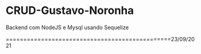# CRUD-Gustavo-Noronha
Backend com NodeJS e Mysql usando Sequelize

===============================================23/09/2021
